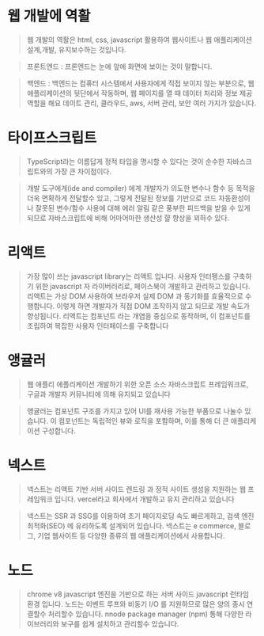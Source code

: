 # 웹 개발에 역활

> 웹 개발의 역활은 html, css, javascript 활용하여 웹사이트나 웹 애플리케이션 설계,개발, 유지보수하는 것입니다.

>프론트엔드 : 프론엔드는 눈에 앞에 화면에 보이는 것이 말합니다.

>백엔드 : 백엔드는 컴퓨터 시스템에서 사용자에게 직접 보이지 않는 부분으로, 웹 애플리케이션의 뒷단에서 작동하며, 웹 페이지를 열 때 데이터 처리와 정보 제공 역할을 해요 데이트 관리, 클라우드, aws, 서버 관리, 보안 여러 가지가 있습니다.


# 타이프스크립트

>TypeScript라는 이름답게 정적 타입을 명시할 수 있다는 것이 순수한 자바스크립트와의 가장 큰 차이점이다. 

> 개발 도구에게(ide and compiler) 에게 개발자가 의도한 변수나 함수 등 목적을 더욱 면확하게 전달할수 있고, 그렇게 전달된 정보를 기반으로 코드 자동환성이나 잘못된 변수/함수 사용에 대해 에러 알림 같은 풍부한 피드백을 받을 수 있게 되므로 자바스크립트에 비해 어마어마한 생산성 햘 향상을 꾀하수 있다.
 


# 리액트

> 가장 많이 쓰는 javascript library는 리액트 입니다. 사용자 인터펭스를 구축하기 위한 javascript 자 라이버러리로, 페이스북이 개발하고 관리하고 있습니다.
리액트는 가상 DOM 사용하여 브라우저 실제 DOM 과 동기화를 효율적으로 수행합니다. 이렇게 하면 개발자가 직접 DOM 조작하지 않고 되므로 개발 속도가 향상됩니다. 리액트는 컴포넌트 라는 개염을 중심으로 동작하며, 이 컴포넌트를 조립하여 복잡한 사용자 인터페이스를 구축합니다

# 앵귤러
 
 > 웹 애플리 에플리케이션 개발하기 위한 오픈 소스 자바스크립트 프레임워크로, 구글과 개발자 커뮤니티에 의해 유지되고 있습니다

> 앵귤러는 컴포넌트 구조를 가지고 있어 UI를 재사용 가능한 부품으로 나눌수 있습니다. 이 컴포넌트는 독립적인 뷰와 로직을 포함하며, 이를 통해 더 큰 애플리케이션 구성합니다. 

> 

# 넥스트

> 넥스트는 리액트 기반 서버 사이드 렌드링 과 정적 사이트 생성을 지원하는 웹 프레임워크 입니다. vercel라고 회사에서 개발하고 유지 관리하고 있습니다

> 넥스트는 SSR 과 SSG를 이용하여 초기 페이지로딩 속도 빠르게하고, 검섁 엔진 최적화(SEO) 메 유리하도록 설계되어 있습니다.
> 넥스트는 e commerce, 블로그, 기업 웹사이트 등 다양한 종류의 웹 애플리케이션에서 사용합니다.

# 노드

> chrome v8 javascript 엔진을 기반으로 하는 서버 사이드 javascript 런타임 환경 입니다. 
> 노드는 이벤트 루프와 비동기 I/O 를 지원하므로 많은 양의 종시 연결할수 처리할수 있습니다.
> nnode package manager (npm) 통해 다양한 라이브러리와 보구를 쉽게 설치하고 관리할수 있습니다.

